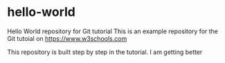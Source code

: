 # hello-world
Hello World repository for Git tutorial
This is an example repository for the Git tutoial on https://www.w3schools.com

This repository is built step by step in the tutorial.
I am getting better
